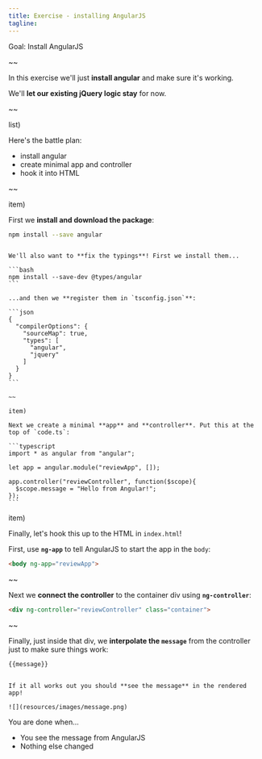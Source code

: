 ```yaml
---
title: Exercise - installing AngularJS
tagline:
---
```


<div class="goal"></div>

Goal: Install AngularJS

~~

In this exercise we'll just **install angular** and make sure it's working.

We'll **let our existing jQuery logic stay** for now.

~~

list)

Here's the battle plan:

* install angular
* create minimal app and controller
* hook it into HTML

~~

item)

First we **install and download the package**:

```bash
npm install --save angular
```

~~~~

We'll also want to **fix the typings**! First we install them...

```bash
npm install --save-dev @types/angular
```

...and then we **register them in `tsconfig.json`**:

```json
{
  "compilerOptions": {
    "sourceMap": true,
    "types": [
      "angular",
      "jquery"
    ]
  }
}
```

~~

item)

Next we create a minimal **app** and **controller**. Put this at the top of `code.ts`:

```typescript
import * as angular from "angular";

let app = angular.module("reviewApp", []);

app.controller("reviewController", function($scope){
  $scope.message = "Hello from Angular!";
});
```

~~~~

item)

Finally, let's hook this up to the HTML in `index.html`!

First, use **`ng-app`** to tell AngularJS to start the app in the `body`:

```html
<body ng-app="reviewApp">
```

~~

Next we **connect the controller** to the container div using **`ng-controller`**:

```html
<div ng-controller="reviewController" class="container">
```

~~

Finally, just inside that div, we **interpolate the `message`** from the controller just to make sure things work:

```html
{{message}}
```

~~~

If it all works out you should **see the message** in the rendered app!

![](resources/images/message.png)

~~~

<div class="checklist"></div>

You are done when...

* You see the message from AngularJS
* Nothing else changed
